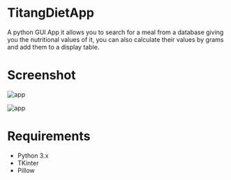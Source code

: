 # TitangDietApp
A python GUI App it allows you to search for a meal from a database giving you the nutritional values of it, you can also calculate their values by grams and add them to a display table.

# Screenshot
![app](https://user-images.githubusercontent.com/65522523/116036692-b297d980-a62c-11eb-8a2f-334a3ab75d4a.jpg)

![app](https://user-images.githubusercontent.com/65522523/116036288-0eae2e00-a62c-11eb-883b-62e536a9aaed.png)
# Requirements
- Python 3.x
- TKinter
- Pillow
